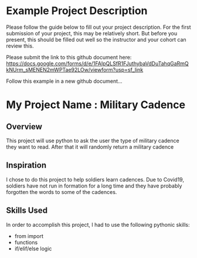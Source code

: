 # Example Project Description
Please follow the guide below to fill out your project description. For the first submission of your project, this may be relatively short. But before you present, this should be filled out well so the instructor and your cohort can review this.

Please submit the link to this github document here: https://docs.google.com/forms/d/e/1FAIpQLSfR1FJuthybaVdDuTahqGaRmQkNUrm_sMENEN2mWPTae92LOw/viewform?usp=sf_link

Follow this example in a new github document...

# My Project Name :  Military Cadence
## Overview
This project will use python to ask the user the type of military cadence they want to read. After that it will randomly return a military cadence

## Inspiration
I chose to do this project to help soldiers learn cadences. Due to Covid19, soldiers have not run in formation for a long time and they have probably forgotten the words to some of the cadences.

## Skills Used
In order to accomplish this project, I had to use the following pythonic skills:
- from import
- functions
- if/elif/else logic
